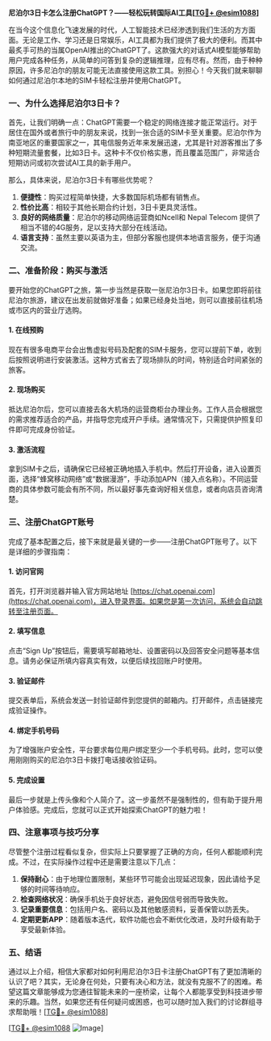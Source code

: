 **尼泊尔3日卡怎么注册ChatGPT？——轻松玩转国际AI工具[[TG💪+ @esim1088](https://t.me/s/esim1088)]**

在当今这个信息化飞速发展的时代，人工智能技术已经渗透到我们生活的方方面面。无论是工作、学习还是日常娱乐，AI工具都为我们提供了极大的便利。而其中最炙手可热的当属OpenAI推出的ChatGPT了。这款强大的对话式AI模型能够帮助用户完成各种任务，从简单的问答到复杂的逻辑推理，应有尽有。然而，由于种种原因，许多尼泊尔的朋友可能无法直接使用这款工具。别担心！今天我们就来聊聊如何通过尼泊尔本地的SIM卡轻松注册并使用ChatGPT。

### 一、为什么选择尼泊尔3日卡？

首先，让我们明确一点：ChatGPT需要一个稳定的网络连接才能正常运行。对于居住在国外或者旅行中的朋友来说，找到一张合适的SIM卡至关重要。尼泊尔作为南亚地区的重要国家之一，其电信服务近年来发展迅速，尤其是针对游客推出了多种短期流量套餐，比如3日卡。这种卡不仅价格实惠，而且覆盖范围广，非常适合短期访问或初次尝试AI工具的新手用户。

那么，具体来说，尼泊尔3日卡有哪些优势呢？
1. **便捷性**：购买过程简单快捷，大多数国际机场都有销售点。
2. **性价比高**：相较于其他长期合约计划，3日卡更具灵活性。
3. **良好的网络质量**：尼泊尔的移动网络运营商如Ncell和 Nepal Telecom 提供了相当不错的4G服务，足以支持大部分在线活动。
4. **语言支持**：虽然主要以英语为主，但部分客服也提供本地语言服务，便于沟通交流。

### 二、准备阶段：购买与激活

要开始您的ChatGPT之旅，第一步当然是获取一张尼泊尔3日卡。如果您即将前往尼泊尔旅游，建议在出发前就做好准备；如果已经身处当地，则可以直接前往机场或市区内的营业厅选购。

#### 1. 在线预购
现在有很多电商平台会出售虚拟号码及配套的SIM卡服务，您可以提前下单，收到后按照说明进行安装激活。这种方式省去了现场排队的时间，特别适合时间紧张的旅客。

#### 2. 现场购买
抵达尼泊尔后，您可以直接去各大机场的运营商柜台办理业务。工作人员会根据您的需求推荐适合的产品，并指导您完成开户手续。通常情况下，只需提供护照复印件即可完成身份验证。

#### 3. 激活流程
拿到SIM卡之后，请确保它已经被正确地插入手机中。然后打开设备，进入设置页面，选择“蜂窝移动网络”或“数据漫游”，手动添加APN（接入点名称）。不同运营商的具体参数可能会有所不同，所以最好事先查询好相关信息，或者向店员咨询清楚。

### 三、注册ChatGPT账号

完成了基本配置之后，接下来就是最关键的一步——注册ChatGPT账号了。以下是详细的步骤指南：

#### 1. 访问官网
首先，打开浏览器并输入官方网站地址 [https://chat.openai.com](https://chat.openai.com)，进入登录界面。如果您是第一次访问，系统会自动跳转至注册页面。

#### 2. 填写信息
点击“Sign Up”按钮后，需要填写邮箱地址、设置密码以及回答安全问题等基本信息。请务必保证所填内容真实有效，以便后续找回账户时使用。

#### 3. 验证邮件
提交表单后，系统会发送一封验证邮件到您提供的邮箱内。打开邮件，点击链接完成验证操作。

#### 4. 绑定手机号码
为了增强账户安全性，平台要求每位用户绑定至少一个手机号码。此时，您可以使用刚刚购买的尼泊尔3日卡拨打电话接收验证码。

#### 5. 完成设置
最后一步就是上传头像和个人简介了。这一步虽然不是强制性的，但有助于提升用户体验感。完成后，您就可以正式开始探索ChatGPT的魅力啦！

### 四、注意事项与技巧分享

尽管整个注册过程看似复杂，但实际上只要掌握了正确的方向，任何人都能顺利完成。不过，在实际操作过程中还是需要注意以下几点：

1. **保持耐心**：由于地理位置限制，某些环节可能会出现延迟现象，因此请给予足够的时间等待响应。
2. **检查网络状况**：确保手机处于良好状态，避免因信号弱而导致失败。
3. **记录重要信息**：包括用户名、密码以及其他敏感资料，妥善保管以防丢失。
4. **定期更新APP**：随着版本迭代，软件功能也会不断优化改进，及时升级有助于享受最新体验。

### 五、结语

通过以上介绍，相信大家都对如何利用尼泊尔3日卡注册ChatGPT有了更加清晰的认识了吧？其实，无论身在何处，只要有决心和方法，就没有克服不了的困难。希望这篇文章能够成为您通往智能未来的一座桥梁，让每个人都能享受到科技进步带来的乐趣。当然，如果您还有任何疑问或困惑，也可以随时加入我们的讨论群组寻求帮助哦！[[TG💪+ @esim1088](https://t.me/s/esim1088)]

[[TG💪+ @esim1088](https://t.me/s/esim1088) ![Image](https://i.postimg.cc/4NQfJmqS/Snipaste-2025-05-13-00-14-12.png)]